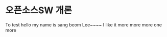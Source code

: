 # 오픈소스SW 개론
To test <git pull>
hello
my
name 
is
sang
beom
Lee~~~~
I like it
more
more more one more
